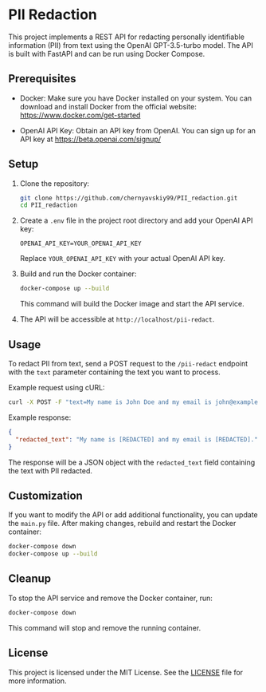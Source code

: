 # PII Redaction

This project implements a REST API for redacting personally identifiable information (PII) from text using the OpenAI GPT-3.5-turbo model. The API is built with FastAPI and can be run using Docker Compose.

## Prerequisites

- Docker: Make sure you have Docker installed on your system. You can download and install Docker from the official website: https://www.docker.com/get-started

- OpenAI API Key: Obtain an API key from OpenAI. You can sign up for an API key at https://beta.openai.com/signup/

## Setup

1. Clone the repository:

   ```bash
   git clone https://github.com/chernyavskiy99/PII_redaction.git
   cd PII_redaction
   ```

2. Create a `.env` file in the project root directory and add your OpenAI API key:

   ```
   OPENAI_API_KEY=YOUR_OPENAI_API_KEY
   ```

   Replace `YOUR_OPENAI_API_KEY` with your actual OpenAI API key.

3. Build and run the Docker container:

   ```bash
   docker-compose up --build
   ```

   This command will build the Docker image and start the API service.

4. The API will be accessible at `http://localhost/pii-redact`.

## Usage

To redact PII from text, send a POST request to the `/pii-redact` endpoint with the `text` parameter containing the text you want to process.

Example request using cURL:

```bash
curl -X POST -F "text=My name is John Doe and my email is john@example.com." http://localhost/pii-redact
```

Example response:

```json
{
  "redacted_text": "My name is [REDACTED] and my email is [REDACTED]."
}
```

The response will be a JSON object with the `redacted_text` field containing the text with PII redacted.

## Customization

If you want to modify the API or add additional functionality, you can update the `main.py` file. After making changes, rebuild and restart the Docker container:

```bash
docker-compose down
docker-compose up --build
```

## Cleanup

To stop the API service and remove the Docker container, run:

```bash
docker-compose down
```

This command will stop and remove the running container.

## License

This project is licensed under the MIT License. See the [LICENSE](LICENSE) file for more information.
